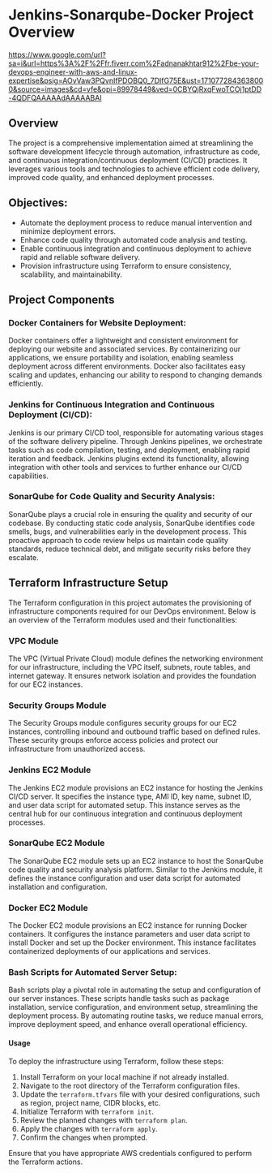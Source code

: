 # Jenkins-Sonarqube-Docker Project Overview

https://www.google.com/url?sa=i&url=https%3A%2F%2Ffr.fiverr.com%2Fadnanakhtar912%2Fbe-your-devops-engineer-with-aws-and-linux-expertise&psig=AOvVaw3PQvnIfPDOBQ0_7DIfG75E&ust=1710772843638000&source=images&cd=vfe&opi=89978449&ved=0CBYQjRxqFwoTCOj1ptDD-4QDFQAAAAAdAAAAABAI

## Overview

The project is a comprehensive implementation aimed at streamlining the software development lifecycle through automation, infrastructure as code, and continuous integration/continuous deployment (CI/CD) practices. It leverages various tools and technologies to achieve efficient code delivery, improved code quality, and enhanced deployment processes.

## Objectives:
- Automate the deployment process to reduce manual intervention and minimize deployment errors.
- Enhance code quality through automated code analysis and testing.
- Enable continuous integration and continuous deployment to achieve rapid and reliable software delivery.
- Provision infrastructure using Terraform to ensure consistency, scalability, and maintainability.

## Project Components

### Docker Containers for Website Deployment:
Docker containers offer a lightweight and consistent environment for deploying our website and associated services. By containerizing our applications, we ensure portability and isolation, enabling seamless deployment across different environments. Docker also facilitates easy scaling and updates, enhancing our ability to respond to changing demands efficiently.

### Jenkins for Continuous Integration and Continuous Deployment (CI/CD):
Jenkins is our primary CI/CD tool, responsible for automating various stages of the software delivery pipeline. Through Jenkins pipelines, we orchestrate tasks such as code compilation, testing, and deployment, enabling rapid iteration and feedback. Jenkins plugins extend its functionality, allowing integration with other tools and services to further enhance our CI/CD capabilities.

### SonarQube for Code Quality and Security Analysis:
SonarQube plays a crucial role in ensuring the quality and security of our codebase. By conducting static code analysis, SonarQube identifies code smells, bugs, and vulnerabilities early in the development process. This proactive approach to code review helps us maintain code quality standards, reduce technical debt, and mitigate security risks before they escalate.

## Terraform Infrastructure Setup

The Terraform configuration in this project automates the provisioning of infrastructure components required for our DevOps environment. Below is an overview of the Terraform modules used and their functionalities:

### VPC Module
The VPC (Virtual Private Cloud) module defines the networking environment for our infrastructure, including the VPC itself, subnets, route tables, and internet gateway. It ensures network isolation and provides the foundation for our EC2 instances.

### Security Groups Module
The Security Groups module configures security groups for our EC2 instances, controlling inbound and outbound traffic based on defined rules. These security groups enforce access policies and protect our infrastructure from unauthorized access.

### Jenkins EC2 Module
The Jenkins EC2 module provisions an EC2 instance for hosting the Jenkins CI/CD server. It specifies the instance type, AMI ID, key name, subnet ID, and user data script for automated setup. This instance serves as the central hub for our continuous integration and continuous deployment processes.

### SonarQube EC2 Module
The SonarQube EC2 module sets up an EC2 instance to host the SonarQube code quality and security analysis platform. Similar to the Jenkins module, it defines the instance configuration and user data script for automated installation and configuration.

### Docker EC2 Module
The Docker EC2 module provisions an EC2 instance for running Docker containers. It configures the instance parameters and user data script to install Docker and set up the Docker environment. This instance facilitates containerized deployments of our applications and services.

### Bash Scripts for Automated Server Setup:
Bash scripts play a pivotal role in automating the setup and configuration of our server instances. These scripts handle tasks such as package installation, service configuration, and environment setup, streamlining the deployment process. By automating routine tasks, we reduce manual errors, improve deployment speed, and enhance overall operational efficiency.


#### Usage
To deploy the infrastructure using Terraform, follow these steps:

1. Install Terraform on your local machine if not already installed.
2. Navigate to the root directory of the Terraform configuration files.
3. Update the `terraform.tfvars` file with your desired configurations, such as region, project name, CIDR blocks, etc.
4. Initialize Terraform with `terraform init`.
5. Review the planned changes with `terraform plan`.
6. Apply the changes with `terraform apply`.
7. Confirm the changes when prompted.

Ensure that you have appropriate AWS credentials configured to perform the Terraform actions.

